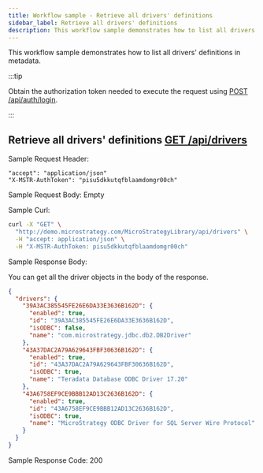 ```yaml
---
title: Workflow sample - Retrieve all drivers' definitions
sidebar_label: Retrieve all drivers' definitions
description: This workflow sample demonstrates how to list all drivers' definitions in metadata.
---
```


<Available since="2021 Update 9" />

This workflow sample demonstrates how to list all drivers' definitions in metadata.

:::tip

Obtain the authorization token needed to execute the request using [POST /api/auth/login](https://demo.microstrategy.com/MicroStrategyLibrary/api-docs/index.html#/Authentication/postLogin).

:::

## Retrieve all drivers' definitions [GET /api/drivers](https://demo.microstrategy.com/MicroStrategyLibrary/api-docs/index.html#/Drivers/getDrivers_1)

Sample Request Header:

```http
"accept": "application/json"
"X-MSTR-AuthToken": "pisu5dkkutqfblaamdomgr00ch"
```

Sample Request Body: Empty

Sample Curl:

```bash
curl -X "GET" \
  "http://demo.microstrategy.com/MicroStrategyLibrary/api/drivers" \
  -H "accept: application/json" \
  -H "X-MSTR-AuthToken: pisu5dkkutqfblaamdomgr00ch"
```

Sample Response Body:

You can get all the driver objects in the body of the response.

```json
{
  "drivers": {
    "39A3AC385545FE26E6DA33E3636B162D": {
      "enabled": true,
      "id": "39A3AC385545FE26E6DA33E3636B162D",
      "isODBC": false,
      "name": "com.microstrategy.jdbc.db2.DB2Driver"
    },
    "43A37DAC2A79A629643FBF30636B162D": {
      "enabled": true,
      "id": "43A37DAC2A79A629643FBF30636B162D",
      "isODBC": true,
      "name": "Teradata Database ODBC Driver 17.20"
    },
    "43A6758EF9CE9BBB12AD13C2636B162D": {
      "enabled": true,
      "id": "43A6758EF9CE9BBB12AD13C2636B162D",
      "isODBC": true,
      "name": "MicroStrategy ODBC Driver for SQL Server Wire Protocol"
    }
  }
}
```

Sample Response Code: 200
